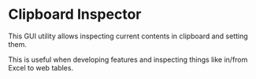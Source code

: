 # Clipboard Inspector

This GUI utility allows inspecting current contents in clipboard and setting them.

This is useful when developing features and inspecting things like in/from Excel to web tables.